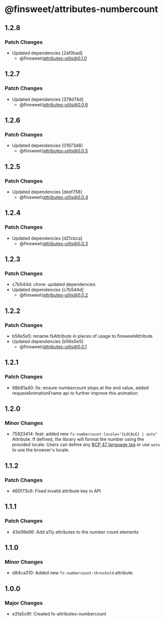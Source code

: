 # @finsweet/attributes-numbercount

## 1.2.8

### Patch Changes

- Updated dependencies [2af0bad]
  - @finsweet/attributes-utils@0.1.0

## 1.2.7

### Patch Changes

- Updated dependencies [378d74d]
  - @finsweet/attributes-utils@0.0.6

## 1.2.6

### Patch Changes

- Updated dependencies [01973d8]
  - @finsweet/attributes-utils@0.0.5

## 1.2.5

### Patch Changes

- Updated dependencies [deef758]
  - @finsweet/attributes-utils@0.0.4

## 1.2.4

### Patch Changes

- Updated dependencies [d21cbca]
  - @finsweet/attributes-utils@0.0.3

## 1.2.3

### Patch Changes

- c7b544d: chore: updated dependencies
- Updated dependencies [c7b544d]
  - @finsweet/attributes-utils@0.0.2

## 1.2.2

### Patch Changes

- b56e5e5: rename fsAttribute in places of usage to finsweetAttribute
- Updated dependencies [b56e5e5]
  - @finsweet/attributes-utils@0.0.1

## 1.2.1

### Patch Changes

- 98b81a40: fix: ensure numbercount stops at the end value, added requestAnimationFrame api to further improve this animation

## 1.2.0

### Minor Changes

- 75923414: feat: added new `fs-numbercount-locale="{LOCALE} | auto"` Attribute.
  If defined, the library will format the number using the provided locale.
  Users can define any [BCP 47 language tag](https://www.techonthenet.com/js/language_tags.php) or use `auto` to use the browser's locale.

## 1.1.2

### Patch Changes

- 460f73c6: Fixed invalid attribute key in API

## 1.1.1

### Patch Changes

- 43e99e66: Add a11y attributes to the number count elements

## 1.1.0

### Minor Changes

- d84ca310: Added new `fs-numbercount-threshold` attribute.

## 1.0.0

### Major Changes

- e2fa5c6f: Created fs-attributes-numbercount
